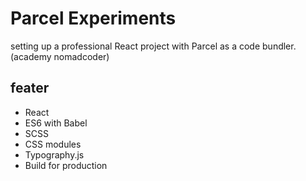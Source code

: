 # Parcel Experiments
setting up a professional React project with Parcel as a code bundler. (academy nomadcoder)

## feater
- React
- ES6 with Babel
- SCSS
- CSS modules
- Typography.js
- Build for production 